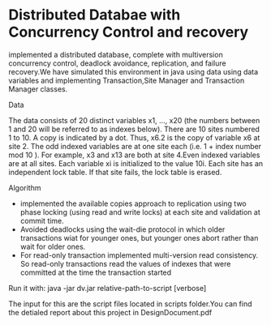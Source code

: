 # Distributed Databae with Concurrency Control and recovery

implemented a distributed database, complete with multiversion concurrency control, deadlock avoidance, replication, and
failure recovery.We have simulated this environment in java using data using data variables and implementing Transaction,Site Manager and Transaction Manager classes.

Data

The data consists of 20 distinct variables x1, ..., x20 (the numbers between 1 and 20 will be referred to as indexes below). There are 10 sites numbered 1 to 10. A copy is indicated by a dot. Thus, x6.2 is the copy of variable x6 at site 2. The odd indexed variables are at one site each (i.e. 1 + index number mod 10 ). For example, x3 and x13 are both at site 4.Even indexed variables are at all sites. Each variable xi is initialized to the value 10i. Each site has an independent lock table. If that site fails, the lock table is erased.

Algorithm

-  implemented the available copies approach to replication using two phase locking (using read and write locks) at each site and validation at commit time. 
- Avoided deadlocks using the wait-die protocol in which older transactions wiat for younger ones, but younger ones abort rather than wait for older ones.
- For read-only transaction implemented multi-version read consistency. So read-only transactions read the values of indexes that were committed at the time the transaction started
 
Run it with:
java -jar dv.jar relative-path-to-script [verbose]

The input for this are the script files located in scripts folder.You can find the detialed report about this project in DesignDocument.pdf
